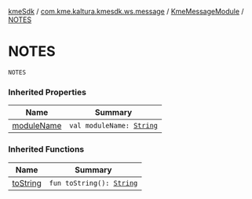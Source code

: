 [kmeSdk](../../index.md) / [com.kme.kaltura.kmesdk.ws.message](../index.md) / [KmeMessageModule](index.md) / [NOTES](./-n-o-t-e-s.md)

# NOTES

`NOTES`

### Inherited Properties

| Name | Summary |
|---|---|
| [moduleName](module-name.md) | `val moduleName: `[`String`](https://kotlinlang.org/api/latest/jvm/stdlib/kotlin/-string/index.html) |

### Inherited Functions

| Name | Summary |
|---|---|
| [toString](to-string.md) | `fun toString(): `[`String`](https://kotlinlang.org/api/latest/jvm/stdlib/kotlin/-string/index.html) |
